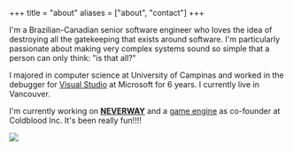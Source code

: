 +++
title = "about"
aliases = ["about", "contact"]
+++

I'm a Brazilian-Canadian senior software engineer who loves the idea of destroying all the gatekeeping that exists around software. I'm particularly passionate about making very complex systems sound so simple that a person can only think: "is that all?"

I majored in computer science at University of Campinas and worked in the debugger for [Visual Studio](https://visualstudio.microsoft.com/) at Microsoft for 6 years. I currently live in Vancouver.

I'm currently working on **[NEVERWAY](https://neverwaygame.com)** and a [game engine](https://github.com/isadorasophia/murder) as co-founder at Coldblood Inc. It's been really fun!!!!

![](/images/html/heart.png)